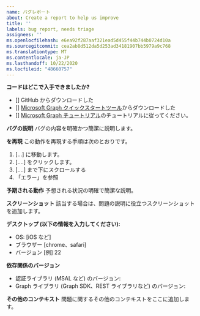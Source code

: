 ```yaml
---
name: バグレポート
about: Create a report to help us improve
title: ''
labels: bug report, needs triage
assignees: ''
ms.openlocfilehash: e6ea92f287aaf321ead5d455f44b744b0724d10a
ms.sourcegitcommit: cea2ab8d512da5d253ad34181907bb5979a9c768
ms.translationtype: MT
ms.contentlocale: ja-JP
ms.lasthandoff: 10/22/2020
ms.locfileid: "48660757"
---
```

**コードはどこで入手できましたか?**
- [] GitHub からダウンロードした
- [] [Microsoft Graph クイックスタートツール](https://developer.microsoft.com/graph/quick-start)からダウンロードした
- [] [Microsoft Graph チュートリアル](https://docs.microsoft.com/graph/tutorials)のチュートリアルに従ってください。

**バグの説明** バグの内容を明確かつ簡潔に説明します。

**を再現** この動作を再現する手順は次のとおりです。
1. [...] に移動します。
2. [....] をクリックします。
3. [....] まで下にスクロールする
4. 「エラー」を参照

**予期される動作** 予想される状況の明確で簡潔な説明。

**スクリーンショット** 該当する場合は、問題の説明に役立つスクリーンショットを追加します。

**デスクトップ (以下の情報を入力してください):**
 - OS: [iOS など]
 - ブラウザー [chrome、safari]
 - バージョン [例] 22

**依存関係のバージョン**
 - 認証ライブラリ (MSAL など) のバージョン:
 - Graph ライブラリ (Graph SDK、REST ライブラリなど) のバージョン:  

**その他のコンテキスト** 問題に関するその他のコンテキストをここに追加します。
